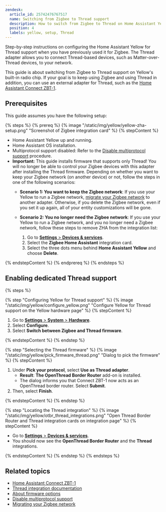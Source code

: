 ```yaml
---
zendesk:
  article_id: 25742476767517
  name: Switching from Zigbee to Thread support
  description: How to switch from Zigbee to Thread on Home Assistant Yellow
  position: 4
  labels: yellow, setup, Thread
---
```


Step-by-step instructions on configuring the Home Assistant Yellow for Thread support when you have previously used it for Zigbee. The Thread adapter allows you to connect Thread-based devices, such as Matter-over-Thread devices, to your network.

This guide is about switching from Zigbee to Thread support on Yellow's built-in radio chip. If your goal is to keep using Zigbee and using Thread in addition, you can use an external adapter for Thread, such as the [Home Assistant Connect ZBT-1](https://www.home-assistant.io/connectzbt1).

## Prerequisites

This guide assumes you have the following setup:

{% steps %}
{% prereq %}
{% image "/static/img/yellow/yellow-zha-setup.png" "Screenshot of Zigbee integration card" %}
{% stepContent %}

- Home Assistant Yellow up and running.
- Home Assistant OS installation.
- Multiprotocol support disabled: Refer to the [Disable multiprotocol support](/hc/en-us/articles/25744235797661-Disabling-multiprotocol-support) procedure.
- **Important:** This guide installs firmware that supports only Thread! You will no longer be able to control your Zigbee devices with this adapter after installing the Thread firmware. Depending on whether you want to keep your Zigbee network (on another device) or not, follow the steps in one of the following scenarios:
  - **Scenario 1: You want to keep the Zigbee network**: If you use your Yellow to run a Zigbee network, [migrate your Zigbee network](https://www.home-assistant.io/integrations/zha/#migrating-to-a-new-zigbee-coordinator-adapter-inside-zha) to another adapter. Otherwise, if you delete the Zigbee network, even if you set it up again, all of your entity customizations will be gone.
  - **Scenario 2: You no longer need the Zigbee network**: If you use your Yellow to run a Zigbee network, and you no longer need a Zigbee network, follow these steps to remove ZHA from the integration list:

    1. Go to [**Settings** > **Devices & services**](https://my.home-assistant.io/redirect/integrations/).
    2. Select the **Zigbee Home Assistant** integration card.
    3. Select the three dots menu behind **Home Assistant Yellow** and choose **Delete**.

{% endstepContent %}
{% endprereq %}
{% endsteps %}

## Enabling dedicated Thread support

{% steps %}

{% step "Configuring Yellow for Thread support" %}
{% image "/static/img/yellow/configure_yellow.png" "Configure Yellow for Thread support on the Yellow hardware page" %}
{% stepContent %}

1. Go to [**Settings** > **System** > **Hardware**](https://my.home-assistant.io/redirect/hardware/).
2. Select **Configure**.
3. Select **Switch between Zigbee and Thread firmware**.

{% endstepContent %}
{% endstep %}

{% step "Selecting the Thread firmware" %}
{% image "/static/img/yellow/pick_firmware_thread.png" "Dialog to pick the firmware" %}
{% stepContent %}

1. Under **Pick your protocol**, select **Use as Thread adapter**.
   - **Result**: **The OpenThread Border Router** add-on is installed.
   - The dialog informs you that Connect ZBT-1 now acts as an OpenThread border router. Select **Submit**.
2. Then, select **Finish**.

{% endstepContent %}
{% endstep %}

{% step "Locating the Thread integration" %}
{% image "/static/img/yellow/otbr_thread_integrations.png" "Open Thread Border Router and Thread integration cards on integration page" %}
{% stepContent %}

- Go to [**Settings** > **Devices & services**](https://my.home-assistant.io/redirect/integrations/).
- You should now see the **OpenThread Border Router** and the **Thread** integrations.

{% endstepContent %}
{% endstep %}
{% endsteps %}

## Related topics

- [Home Assistant Connect ZBT-1](https://www.home-assistant.io/connectzbt1)
- [Thread integration documentation](https://www.home-assistant.io/integrations/thread/)
- [About firmware options](/hc/en-us/articles/25616122309405-About-firmware-options)
- [Disable multiprotocol support](/hc/en-us/articles/25744235797661-Disabling-multiprotocol-support)
- [Migrating your Zigbee network](https://www.home-assistant.io/integrations/zha/#migrating-to-a-new-zigbee-coordinator-adapter-inside-zha)
